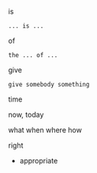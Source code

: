 



is

`... is ...` 



of

`the ... of ...`



give

`give somebody something`

time

now, today



what when where how



right

+ appropriate